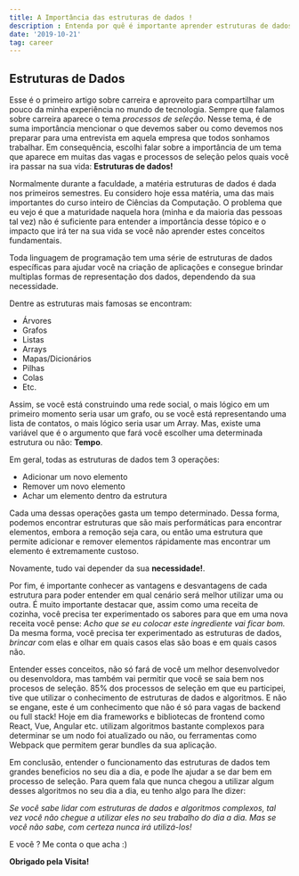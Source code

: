 ```yaml
---
title: A Importância das estruturas de dados !
description : Entenda por quê é importante aprender estruturas de dados e alguns links úteis
date: '2019-10-21'
tag: career
---
```


## Estruturas de Dados

Esse é o primeiro artigo sobre carreira e aproveito para compartilhar um pouco da minha experiência no mundo de tecnologia.
Sempre que falamos sobre carreira aparece o tema *processos de seleção*.
Nesse tema, é de suma importância mencionar o que devemos saber ou como devemos nos preparar para uma entrevista em aquela empresa que todos sonhamos trabalhar.
Em consequência, escolhi falar sobre a importância de um tema que aparece em muitas das vagas e processos de seleção pelos quais você ira passar na sua vida: **Estruturas de dados!**

Normalmente durante a faculdade, a matéria estruturas de dados é dada nos primeiros semestres. Eu considero hoje essa matéria, uma das mais importantes do curso inteiro de Ciências da Computação. O problema que eu vejo é que a maturidade  naquela hora (minha e da maioria das pessoas tal vez) não é suficiente para entender a importância desse tópico e o impacto que irá ter na sua vida se você não aprender estes conceitos fundamentais.

Toda linguagem de programação tem uma série de estruturas de dados específicas para ajudar você na criação de aplicações e consegue brindar multiplas formas de representação dos dados, dependendo da sua necessidade.

Dentre as estruturas mais famosas se encontram:

- Árvores
- Grafos
- Listas
- Arrays
- Mapas/Dicionários
- Pilhas
- Colas
- Etc.

Assim, se você está construindo uma rede social, o mais lógico em um primeiro momento seria usar um grafo, ou se você está representando uma lista de contatos, o mais lógico seria usar um Array. Mas, existe uma variável que é o argumento que fará você escolher uma determinada estrutura ou não: **Tempo**.

Em geral, todas as estruturas de dados tem 3 operações:

- Adicionar um novo elemento
- Remover um novo elemento
- Achar um elemento dentro da estrutura

Cada uma dessas operações gasta um tempo determinado. Dessa forma, podemos encontrar estruturas que são mais performáticas para encontrar elementos, embora a remoção seja cara, ou então uma estrutura que permite adicionar e remover elementos rápidamente mas encontrar um elemento é extremamente custoso.

Novamente, tudo vai depender da sua **necessidade!**.

Por fim, é importante conhecer as vantagens e desvantagens de cada estrutura para poder entender em qual cenário será melhor utilizar uma ou outra. É muito importante destacar que, assim como uma receita de cozinha, você precisa ter experimentado os sabores para que em uma nova receita você pense: *Acho que se eu colocar este ingrediente vai ficar bom.*
Da mesma forma, você precisa ter experimentado as estruturas de dados, *brincar* com elas e olhar em quais casos elas são boas e em quais casos não.

Entender esses conceitos, não só fará de você um melhor desenvolvedor ou desenvoldora, mas também vai permitir que você se saia bem nos procesos de seleção.
85% dos processos de seleção em que eu participei, tive que utilizar o conhecimento de estruturas de dados e algoritmos. E não se engane, este é um conhecimento que não é só para vagas de backend ou full stack!
Hoje em dia frameworks e bibliotecas de frontend como React, Vue, Angular etc. utilizam algoritmos bastante complexos para determinar se um nodo foi atualizado ou não, ou ferramentas como Webpack que permitem gerar bundles da sua aplicação.

Em conclusão, entender o funcionamento das estruturas de dados tem grandes beneficios no seu dia a dia, e pode lhe ajudar a se dar bem em processo de seleção. Para quem fala que nunca chegou a utilizar algum desses algoritmos no seu dia a dia, eu tenho algo para lhe dizer:

*Se você sabe lidar com estruturas de dados e algoritmos complexos, tal vez você não chegue a utilizar eles no seu trabalho do dia a dia. Mas se você não sabe, com certeza nunca irá utilizá-los!*

E você ? Me conta o que acha :)

**Obrigado pela Visita!**
